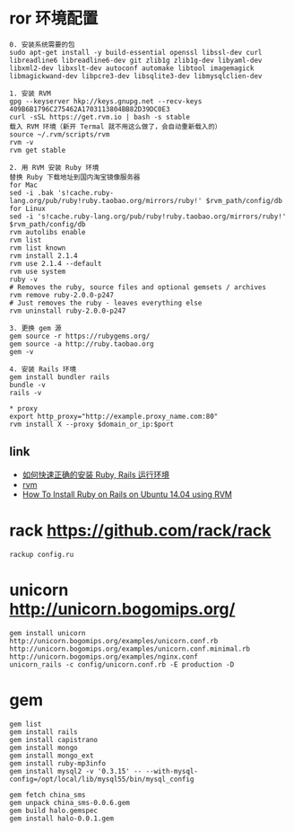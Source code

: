 # ror 环境配置
```shell
0. 安装系统需要的包
sudo apt-get install -y build-essential openssl libssl-dev curl libreadline6 libreadline6-dev git zlib1g zlib1g-dev libyaml-dev libxml2-dev libxslt-dev autoconf automake libtool imagemagick libmagickwand-dev libpcre3-dev libsqlite3-dev libmysqlclien-dev

1. 安装 RVM
gpg --keyserver hkp://keys.gnupg.net --recv-keys 409B6B1796C275462A1703113804BB82D39DC0E3
curl -sSL https://get.rvm.io | bash -s stable
载入 RVM 环境（新开 Termal 就不用这么做了，会自动重新载入的）
source ~/.rvm/scripts/rvm
rvm -v
rvm get stable

2. 用 RVM 安装 Ruby 环境
替换 Ruby 下载地址到国内淘宝镜像服务器
for Mac
sed -i .bak 's!cache.ruby-lang.org/pub/ruby!ruby.taobao.org/mirrors/ruby!' $rvm_path/config/db
for Linux
sed -i 's!cache.ruby-lang.org/pub/ruby!ruby.taobao.org/mirrors/ruby!' $rvm_path/config/db
rvm autolibs enable
rvm list
rvm list known
rvm install 2.1.4
rvm use 2.1.4 --default
rvm use system
ruby -v
# Removes the ruby, source files and optional gemsets / archives
rvm remove ruby-2.0.0-p247
# Just removes the ruby - leaves everything else
rvm uninstall ruby-2.0.0-p247

3. 更换 gem 源
gem source -r https://rubygems.org/
gem source -a http://ruby.taobao.org
gem -v

4. 安装 Rails 环境
gem install bundler rails
bundle -v
rails -v

* proxy
export http_proxy="http://example.proxy_name.com:80"
rvm install X --proxy $domain_or_ip:$port
```
## link
- [如何快速正确的安装 Ruby, Rails 运行环境](https://ruby-china.org/wiki/install_ruby_guide)
- [rvm](http://rvm.io/)
- [How To Install Ruby on Rails on Ubuntu 14.04 using RVM](https://www.digitalocean.com/community/tutorials/how-to-install-ruby-on-rails-on-ubuntu-14-04-using-rvm)

# rack https://github.com/rack/rack
```shell
rackup config.ru
```

# unicorn http://unicorn.bogomips.org/
```shell
gem install unicorn
http://unicorn.bogomips.org/examples/unicorn.conf.rb
http://unicorn.bogomips.org/examples/unicorn.conf.minimal.rb
http://unicorn.bogomips.org/examples/nginx.conf
unicorn_rails -c config/unicorn.conf.rb -E production -D
```

# gem
```shell
gem list
gem install rails
gem install capistrano
gem install mongo
gem install mongo_ext
gem install ruby-mp3info
gem install mysql2 -v '0.3.15' -- --with-mysql-config=/opt/local/lib/mysql55/bin/mysql_config

gem fetch china_sms
gem unpack china_sms-0.0.6.gem
gem build halo.gemspec
gem install halo-0.0.1.gem
```

